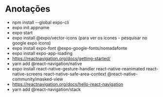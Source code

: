 # Anotações

- npm install --global expo-cli
- expo init appname
- expo start
- expo install @expo/vector-icons (para ver os icones - pesquisar no google expo icons)
- expo install expo-font @expo-google-fonts/nomadafonte
- expo install expo-app-loading
- https://reactnavigation.org/docs/getting-started/
- yarn add @react-navigation/native
- expo install react-native-gesture-handler react-native-reanimated react-native-screens react-native-safe-area-context @react-native-community/masked-view
- https://reactnavigation.org/docs/hello-react-navigation
- yarn add @react-navigation/stack